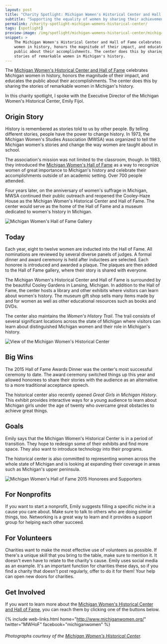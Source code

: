 ```yaml
---
layout: post
title: "Charity Spotlight: Michigan Women's Historical Center and Hall of Fame"
subtitle: "Supporting the equality of women by sharing their achievements in Michigan's history."
permalink: /charity-spotlight-michigan-womens-historical-center/
tags: [spotlight]
preview-image: /img/spotlight/michigan-womens-historical-center/michigan-womens-historical-center-2015-honorees.jpg
snippet: >
    The Michigan Women's Historical Center and Hall of Fame celebrates Michigan
    women in history, honors the magnitude of their impact, and educates the
    public about their accomplishments. The center does this by sharing the
    stories of remarkable women in Michigan's history.
---
```


The [Michigan Women's Historical Center and Hall of Fame][1] celebrates Michigan women in history, honors the magnitude of their impact, and educates the public about their accomplishments. The center does this by sharing the stories of remarkable women in Michigan's history.

In this charity spotlight, I spoke with the Executive Director of the Michigan Women's Historical Center, Emily Fijol.

## Origin Story

History is remembered as stories told to us by other people. By telling different stories, people have the power to change history. In 1973, the Michigan Women's Studies Association (MWSA) was organized to tell the Michigan women's stories and change the way women are taught about in school.

The association's mission was not limited to the classroom, though. In 1983, they introduced the [Michigan Women's Hall of Fame][3] as a way to recognize women of great importance to Michigan's history and celebrate their accomplishments outside of an academic setting. Over 700 people attended.

Four years later, on the anniversary of women's suffrage in Michigan, MWSA continued their public outreach and reopened the Cooley-Haze House as the Michigan Women's Historical Center and Hall of Fame. The center would serve as the home of the Hall of Fame and a museum dedicated to women's history in Michigan.

![][6]

## Today

Each year, eight to twelve women are inducted into the Hall of Fame. All nominations are reviewed by several diverse panels of judges. A formal dinner and award ceremony is held after inductees are selected. Each honoree is introduced and awarded a plaque. The plaques are then added to the Hall of Fame gallery, where their story is shared with everyone.

The Michigan Women's Historical Center and Hall of Fame is surrounded by the beautiful Cooley Gardens in Lansing, Michigan. In addition to the Hall of Fame, the center hosts a library and other exhibits where visitors can learn about women's history. The museum gift shop sells many items made by and for women as well as other educational resources such as books and DVDs.

The center also maintains the *Women's History Trail*. The trail consists of several significant locations across the state of Michigan where visitors can learn about distinguished Michigan women and their role in Michigan's history.

![][4]

## Big Wins

The 2015 Hall of Fame Awards Dinner was the center's most successful ceremony to date. The award ceremony switched things up this year and allowed honorees to share their stories with the audience as an alternative to a more traditional acceptance speech.

The historical center also recently opened *Great Girls in Michigan History*. This exhibit provides interactive ways for a young audience to learn about Michigan girls under the age of twenty who overcame great obstacles to achieve great things.

## Goals

Emily says that the Michigan Women's Historical Center is in a period of transition. They hope to redesign some of their exhibits and find more space. They also want to introduce technology into their programs.

The historical center is also committed to representing women across the whole state of Michigan and is looking at expanding their coverage in areas such as Michigan's upper peninsula.

![][5]

## For Nonprofits

If you want to start a nonprofit, Emily suggests filling a specific niche in a cause you care about. Make sure to talk to others who are doing similar things, too. Networking is a great way to learn and it provides a support group for helping each other succeed.

## For Volunteers

Charities want to make the most effective use of volunteers as possible. If there's a unique skill that you bring to the table, make sure to mention it. It doesn't even have to relate to the charity's cause. Emily uses social media as an example. It's an important function for charities these days, so if you find a charity that doesn't post regularly, offer to do it for them! Your help can open new doors for charities.

## Get Involved

If you want to learn more about the [Michigan Women's Historical Center and Hall of Fame][1], you can reach them by clicking one of the buttons below.

{% include web-links.html home="http://www.michiganwomen.org/" twitter="MWHoF" facebook="michiganwomen" %}

###### Photographs courtesy of the [Michigan Women's Historical Center][2].



[1]: http://www.michiganwomen.org/ "Michigan Women's Historical Center Homepage"
[2]: https://www.facebook.com/michiganwomen/ "Michigan Women's Historical Center on Facebook"
[3]: http://www.michiganwomen.org/hall_of_fame.aspx "Michigan Women's Hall of Fame"
[4]: /img/spotlight/michigan-womens-historical-center/michigan-womens-historical-center.jpg "View of the Michigan Women's Historical Center"
[5]: /img/spotlight/michigan-womens-historical-center/michigan-womens-historical-center-2015-honorees.jpg "Michigan Women's Hall of Fame 2015 Honorees and Supporters"
[6]: /img/spotlight/michigan-womens-historical-center/michigan-womens-hall-of-fame.jpg "Michigan Women's Hall of Fame Gallery"
